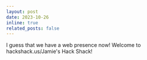 ```yaml
---
layout: post
date: 2023-10-26
inline: true
related_posts: false
---
```


I guess that we have a web presence now! Welcome to hackshack.us/Jamie's Hack Shack!
